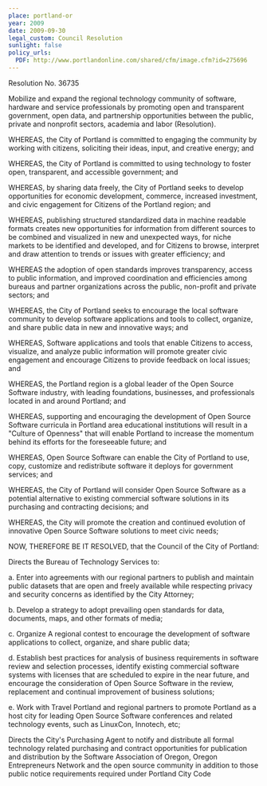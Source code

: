 ```yaml
---
place: portland-or
year: 2009
date: 2009-09-30
legal_custom: Council Resolution
sunlight: false
policy_urls:
  PDF: http://www.portlandonline.com/shared/cfm/image.cfm?id=275696
---
```


<p>Resolution No. 36735</p>
<p>Mobilize and expand the regional technology community of software, hardware and service professionals by promoting open and transparent government, open data, and partnership opportunities between the public, private and nonprofit sectors, academia and labor (Resolution).</p>
<p>WHEREAS, the City of Portland is committed to engaging the community by working with citizens, soliciting their ideas, input, and creative energy; and</p>
<p>WHEREAS, the City of Portland is committed to using technology to foster open, transparent, and accessible government; and</p>
<p>WHEREAS, by sharing data freely, the City of Portland seeks to develop opportunities for economic development, commerce, increased investment, and civic engagement for Citizens of the Portland region; and</p>
<p>WHEREAS, publishing structured standardized data in machine readable formats creates new opportunities for information from different sources to be combined and visualized in new and unexpected ways, for niche markets to be identified and developed, and for Citizens to browse, interpret and draw attention to trends or issues with greater efficiency; and</p>
<p>WHEREAS the adoption of open standards improves transparency, access to public information, and improved coordination and efficiencies among bureaus and partner organizations across the public, non-profit and private sectors; and</p>
<p>WHEREAS, the City of Portland seeks to encourage the local software community to develop software applications and tools to collect, organize, and share public data in new and innovative ways; and</p>
<p>WHEREAS, Software applications and tools that enable Citizens to access, visualize, and analyze public information will promote greater civic engagement and encourage Citizens to provide feedback on local issues; and</p>
<p>WHEREAS, the Portland region is a global leader of the Open Source Software industry, with leading foundations, businesses, and professionals located in and around Portland; and</p>
<p>WHEREAS, supporting and encouraging the development of Open Source Software curricula in Portland area educational institutions will result in a "Culture of Openness" that will enable Portland to increase the momentum behind its efforts for the foreseeable future; and</p>
<p>WHEREAS, Open Source Software can enable the City of Portland to use, copy, customize and redistribute software it deploys for government services; and</p>
<p>WHEREAS, the City of Portland will consider Open Source Software as a potential alternative to existing commercial software solutions in its purchasing and contracting decisions; and</p>
<p>WHEREAS, the City will promote the creation and continued evolution of innovative Open Source Software solutions to meet civic needs;</p>
<p>NOW, THEREFORE BE IT RESOLVED, that the Council of the City of Portland:</p>
<p>Directs the Bureau of Technology Services to:</p>
<p>a. Enter into agreements with our regional partners to publish and maintain public datasets that are open and freely available while respecting privacy and security concerns as identified by the City Attorney;</p>
<p>b. Develop a strategy to adopt prevailing open standards for data, documents, maps, and other formats of media;</p>
<p>c. Organize A regional contest to encourage the development of software applications to collect, organize, and share public data;</p>
<p>d. Establish best practices for analysis of business requirements in software review and selection processes, identify existing commercial software systems with licenses that are scheduled to expire in the near future, and encourage the consideration of Open Source Software in the review, replacement and continual improvement of business solutions;</p>
<p>e. Work with Travel Portland and regional partners to promote Portland as a host city for leading Open Source Software conferences and related technology events, such as LinuxCon, Innotech, etc;</p>
<p>Directs the City's Purchasing Agent to notify and distribute all formal technology related purchasing and contract opportunities for publication and distribution by the Software Association of Oregon, Oregon Entrepreneurs Network and the open source community in addition to those public notice requirements required under Portland City Code</p>
